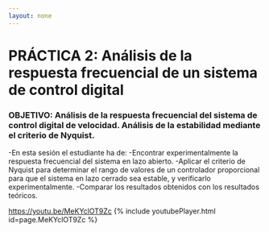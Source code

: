 ```yaml
---
layout: none
---
```


# PRÁCTICA 2: Análisis de la respuesta frecuencial de un sistema de control digital
### OBJETIVO: Análisis de la respuesta frecuencial del sistema de control digital de velocidad. Análisis de la estabilidad mediante el criterio de Nyquist.
 -En esta sesión el estudiante ha de:
 -Encontrar experimentalmente la respuesta frecuencial del sistema en lazo abierto.
 -Aplicar el criterio de Nyquist para determinar el rango de valores de un controlador proporcional para que el sistema en lazo cerrado sea estable, y verificarlo experimentalmente.
 -Comparar los resultados obtenidos con los resultados teóricos.

<https://youtu.be/MeKYclOT9Zc>
{% include youtubePlayer.html id=page.MeKYclOT9Zc %}
<br />

